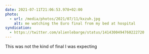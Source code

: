```yaml
---
date: 2021-07-11T21:06:53.978+02:00
photo:
  - url: /media/photos/2021/07/11/kxzuh.jpg
    alt: me watching the Euro final from my bed at hospital
syndication:
  - https://twitter.com/alienlebarge/status/1414300494760222720
---
```

This was not the kind of final I was expecting
